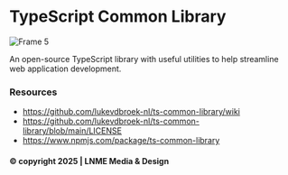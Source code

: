 # TypeScript Common Library
![Frame 5](https://github.com/user-attachments/assets/86f611d3-912d-4b29-a6ff-5bf7ebc81e18)

An open-source TypeScript library with useful utilities to help streamline web application development.

### Resources
* https://github.com/lukevdbroek-nl/ts-common-library/wiki
* https://github.com/lukevdbroek-nl/ts-common-library/blob/main/LICENSE
* https://www.npmjs.com/package/ts-common-library

#### © copyright 2025 | LNME Media & Design
